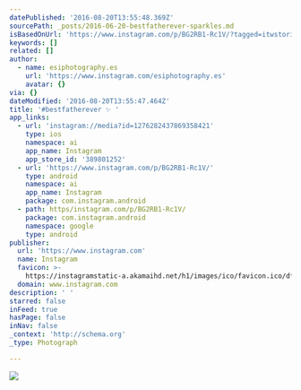 ```yaml
---
datePublished: '2016-08-20T13:55:48.369Z'
sourcePath: _posts/2016-06-20-bestfatherever-sparkles.md
isBasedOnUrl: 'https://www.instagram.com/p/BG2RB1-Rc1V/?tagged=itwstories'
keywords: []
related: []
author:
  - name: esiphotography.es
    url: 'https://www.instagram.com/esiphotography.es'
    avatar: {}
via: {}
dateModified: '2016-08-20T13:55:47.464Z'
title: '#bestfatherever ✨ '
app_links:
  - url: 'instagram://media?id=1276282437869358421'
    type: ios
    namespace: ai
    app_name: Instagram
    app_store_id: '389801252'
  - url: 'https://www.instagram.com/p/BG2RB1-Rc1V/'
    type: android
    namespace: ai
    app_name: Instagram
    package: com.instagram.android
  - path: https/instagram.com/p/BG2RB1-Rc1V/
    package: com.instagram.android
    namespace: google
    type: android
publisher:
  url: 'https://www.instagram.com'
  name: Instagram
  favicon: >-
    https://instagramstatic-a.akamaihd.net/h1/images/ico/favicon.ico/dfa85bb1fd63.ico
  domain: www.instagram.com
description: ' '
starred: false
inFeed: true
hasPage: false
inNav: false
_context: 'http://schema.org'
_type: Photograph

---
```

![ ](https://imgflo.herokuapp.com/graph/vahj1ThiexotieMo/b3dc66fb9896276b6877d1fb5178dd29/croprotate.jpg?cropheight=432&cropwidth=640&degrees=0&input=https%3A%2F%2Fscontent.cdninstagram.com%2Ft51.2885-15%2Fs640x640%2Fsh0.08%2Fe35%2F13423463_513278628872012_1480238989_n.jpg%3Fig_cache_key%3DMTI3NjI4MjQzNzg2OTM1ODQyMQ%253D%253D.2&x=0&y=104)
